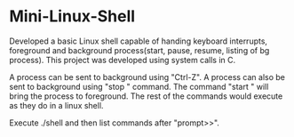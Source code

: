 # Mini-Linux-Shell
Developed a basic Linux shell capable of handing keyboard interrupts, foreground and background process(start, pause, resume, listing of bg process). This project was developed using system calls in C.

A process can be sent to background using "Ctrl-Z". A process can also be sent to background using "stop <pid>" command. The command "start <pid>" will bring the process to foreground. The rest of the commands would execute as they do in a linux shell.

Execute ./shell and then list commands after "prompt>>".
